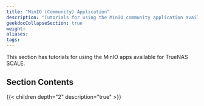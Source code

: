 ```yaml
---
title: "MinIO (Community) Application"
description: "Tutorials for using the MinIO community application available for TrueNAS SCALE."
geekdocCollapseSection: true
weight:
aliases: 
tags:
---
```


This section has tutorials for using the MinIO apps available for TrueNAS SCALE.

## Section Contents

{{< children depth="2" description="true" >}}
